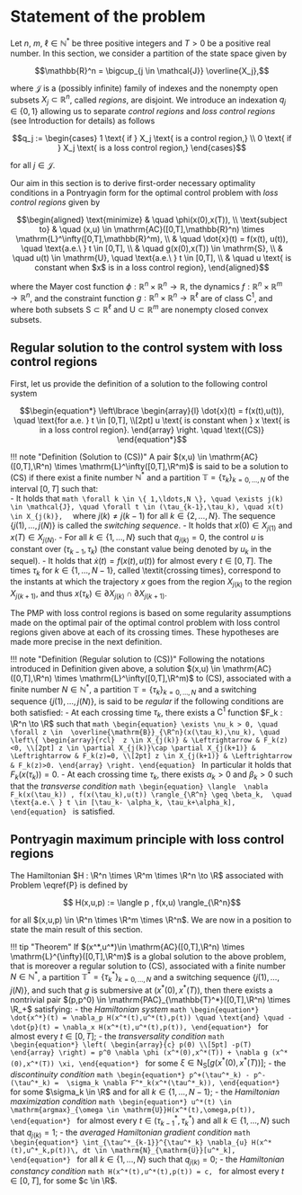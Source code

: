 # Statement of the problem

Let $n$, $m$, $\ell \in \mathbb{N}^*$ be three positive integers and $T > 0$ be a positive real number. In this section, we consider a partition of the state space given by

```math
\mathbb{R}^n = \bigcup_{j \in \mathcal{J}} \overline{X_j},
```

where $\mathcal{J}$ is a (possibly infinite) family of indexes and the nonempty open subsets $X_j \subset \mathbb{R}^n$, called *regions*, are disjoint. We introduce an indexation $q_j \in \{0, 1\}$ allowing us to separate *control regions* and *loss control regions* (see Introduction for details) as follows

```math
q_j := \begin{cases}
1 \text{ if } X_j \text{ is a control region,} \\
0 \text{ if } X_j \text{ is a loss control region,}
\end{cases}
```

for all $j \in \mathcal{J}$.

Our aim in this section is to derive first-order necessary optimality conditions in a Pontryagin form for the optimal control problem with *loss control regions* given by

```math
\begin{aligned}
\text{minimize} & \quad \phi(x(0),x(T)), \\
\text{subject to} & \quad (x,u) \in \mathrm{AC}([0,T],\mathbb{R}^n) \times \mathrm{L}^\infty([0,T],\mathbb{R}^m), \\
& \quad \dot{x}(t) = f(x(t), u(t)), \quad \text{a.e.\ } t \in [0,T], \\
& \quad g(x(0),x(T)) \in \mathrm{S}, \\
& \quad u(t) \in \mathrm{U}, \quad \text{a.e.\ } t \in [0,T], \\
& \quad u \text{ is constant when $x$ is in a loss control region},
\end{aligned}
```

where the Mayer cost function $\phi: \mathbb{R}^n \times \mathbb{R}^n \to \mathbb{R}$, the dynamics $f: \mathbb{R}^n \times \mathbb{R}^m \to \mathbb{R}^n$, and the constraint function $g: \mathbb{R}^n \times \mathbb{R}^n \to \mathbb{R}^\ell$ are of class $\mathrm{C}^1$, and where both subsets $\mathrm{S} \subset \mathbb{R}^\ell$ and $\mathrm{U} \subset \mathbb{R}^m$ are nonempty closed convex subsets.

## Regular solution to the control system with loss control regions

First, let us provide the definition of a solution to the following control system

```math
\begin{equation*}
\left\lbrace 
\begin{array}{l}
\dot{x}(t) = f(x(t),u(t)),  \quad \text{for a.e. } t \in [0,T],  \\[2pt]
u \text{ is constant when } x \text{ is in a loss control region}.
\end{array}
\right.
\quad \text{(CS)}
\end{equation*}
```

!!! note "Definition (Solution to (CS))"
    A pair $(x,u) \in \mathrm{AC}([0,T],\R^n) \times \mathrm{L}^\infty([0,T],\R^m)$ is said to be a solution to (CS) if there exist a finite number $\mathbb{N}^*$ and a partition $\mathbb{T} = \{\tau_k\}_{k=0,\ldots,N}$ of the interval $[0,T]$ such that:               
    - It holds that
    ```math
        \forall k \in \{ 1,\ldots,N \}, \quad \exists j(k) \in \mathcal{J}, \quad \forall t \in (\tau_{k-1},\tau_k), \quad x(t) \in X_{j(k)}, 
    ```
    where $j(k) \neq j(k-1)$ for all $k \in \{ 2,\ldots,N \}$. The sequence $\{j(1),\ldots, j(N)\}$ is called the *switching sequence*.
    - It holds that $x(0) \in X_{j(1)}$ and $x(T) \in X_{j(N)}$.
    - For all $k \in \{1, \ldots, N\}$ such that $q_{j(k)}=0$, the control $u$ is constant over $(\tau_{k-1}, \tau_k)$ (the constant value being denoted by $u_k$ in the sequel).
    - It holds that $\dot x(t)=f(x(t),u(t))$ for almost every $t \in [0,T]$.
    The times $\tau_k$ for $k \in \{1,\ldots,N-1\}$, called  \textit{crossing times}, correspond to the instants at which the trajectory $x$ goes from the region $X_{j(k)}$ to the region $X_{j(k+1)}$, and thus $x(\tau_k) \in \partial X_{j(k)} \cap \partial X_{j(k+1)}$. 

The PMP with loss control regions is based on some regularity assumptions made on the optimal pair of the optimal control problem with loss control regions given above at each of its crossing times. These hypotheses are made more precise in the next definition.

!!! note "Definition (Regular solution to (CS))"
    Following the notations introduced in Definition given above, a solution $(x,u) \in \mathrm{AC}([0,T],\R^n) \times \mathrm{L}^\infty([0,T],\R^m)$ to (CS), associated with a finite number $N \in \mathbb{N}^*$, a partition $\mathbb{T} = \{ \tau_k \}_{k=0,\ldots,N}$ and a switching sequence $\{j(1), \ldots, j(N)\}$, is said to be *regular* if the following conditions are both satisfied:
    - At each crossing time $\tau_k$, there exists a $\mathrm{C}^1$ function $F_k : \R^n \to \R$ such that 
    ```math
        \begin{equation}
            \exists \nu_k > 0, \quad
            \forall z \in  \overline{\mathrm{B}}_{\R^n}(x(\tau_k),\nu_k), \quad  
            \left\{
            \begin{array}{rcl} 
                z \in X_{j(k)} & \Leftrightarrow & F_k(z)<0, \\[2pt]
                z \in \partial X_{j(k)}\cap \partial X_{j(k+1)} & \Leftrightarrow & F_k(z)=0, \\[2pt]
                z \in X_{j(k+1)} & \Leftrightarrow & F_k(z)>0.
            \end{array}
            \right.
        \end{equation}
    ```
    In particular it holds that $F_k(x(\tau_k))=0$.
    - At each crossing time $\tau_k$, there exists $\alpha_k>0$ and $\beta_k > 0$ such that the *transverse condition*
    ```math
    \begin{equation}
    \langle  \nabla F_k(x(\tau_k)) , f(x(\tau_k),u(t)) \rangle_{\R^n} \geq \beta_k,  \quad \text{a.e.\ } t \in [\tau_k- \alpha_k, \tau_k+\alpha_k],
    \end{equation}
    ```
    is satisfied.

## Pontryagin maximum principle with loss control regions

The Hamiltonian $H : \R^n \times \R^m \times \R^n \to \R$ associated with Problem \eqref{P} is defined by
```math
 H(x,u,p) := \langle  p , f(x,u) \rangle_{\R^n}
``` 
for all $(x,u,p) \in \R^n \times \R^m \times \R^n$. We are now in a position to state the main result of this section.

!!! tip "Theorem"
    If $(x^*,u^*)\in \mathrm{AC}([0,T],\R^n) \times \mathrm{L}^{\infty}([0,T],\R^m)$ is a global solution to the above problem, that is moreover a regular solution to (CS), associated with a finite number $N \in \mathbb{N}^*$, a partition $\mathbb{T}^* = \{ \tau^*_k \}_{k=0,\ldots,N}$ and a switching sequence $\{j(1),\ldots,j(N)\}$, and such that $g$ is submersive at $(x^*(0),x^*(T))$, then there exists a nontrivial pair $(p,p^0) \in \mathrm{PAC}_{\mathbb{T}^*}([0,T],\R^n) \times \R_+$ satisfying:
    -  the *Hamiltonian system*
    ```math
    \begin{equation*}
    \dot{x^*}(t) = \nabla_p H(x^*(t),u^*(t),p(t)) \quad \text{and} \quad
    -\dot{p}(t) = \nabla_x H(x^*(t),u^*(t),p(t)),
    \end{equation*}
    ```
    for almost every $t \in [0,T]$;
    - the *transversality condition*
    ```math
    \begin{equation*}
    \left( \begin{array}{c}
    p(0) \\[5pt]
    -p(T) 
    \end{array} \right)
    = p^0 \nabla \phi (x^*(0),x^*(T)) + \nabla g (x^*(0),x^*(T)) \xi,
    \end{equation*}
    ```
    for some $\xi \in \mathrm{N}_\mathrm{S}[ g (x^*(0),x^*(T)) ]$;
    - the *discontinuity condition*
    ```math
    \begin{equation*}
    p^+(\tau^*_k) - p^-(\tau^*_k) =  \sigma_k
    \nabla F^*_k(x^*(\tau^*_k)),
    \end{equation*}
    ```
    for some $\sigma_k \in \R$ and for all $k \in \{ 1,\ldots , N-1\}$; 
    - the *Hamiltonian maximization condition*
    ```math
    \begin{equation*}
        u^*(t) \in \mathrm{argmax}_{\omega \in \mathrm{U}}H(x^*(t),\omega,p(t)),
    \end{equation*}
    ```
    for almost every $t\in (\tau^*_{k-1},\tau^*_k)$ and all $k \in \{1,\ldots,N\}$ such that $q_{j(k)}=1$;
    - the *averaged Hamiltonian gradient condition*
    ```math
    \begin{equation*}
       \int_{\tau^*_{k-1}}^{\tau^*_k} \nabla_{u} H(x^*(t),u^*_k,p(t))\, dt \in \mathrm{N}_{\mathrm{U}}[u^*_k],
    \end{equation*}
    ```
    for all $k \in \{1,\ldots,N\}$ such that $q_{j(k)}=0$;
    - the *Hamiltonian constancy condition* 
    ```math
    H(x^*(t),u^*(t),p(t)) = c,
    ```
    for almost every $t\in [0,T]$, for some $c \in \R$.

